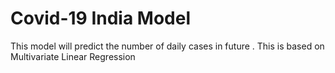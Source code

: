 # Covid-19 India Model
This model will predict the number of daily cases in future . This is based on Multivariate Linear Regression
